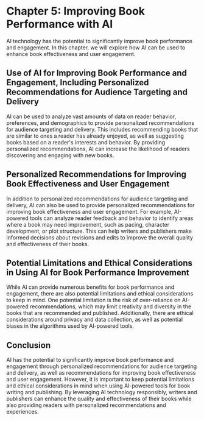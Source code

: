 Chapter 5: Improving Book Performance with AI
=============================================

AI technology has the potential to significantly improve book performance and engagement. In this chapter, we will explore how AI can be used to enhance book effectiveness and user engagement.

Use of AI for Improving Book Performance and Engagement, Including Personalized Recommendations for Audience Targeting and Delivery
-----------------------------------------------------------------------------------------------------------------------------------

AI can be used to analyze vast amounts of data on reader behavior, preferences, and demographics to provide personalized recommendations for audience targeting and delivery. This includes recommending books that are similar to ones a reader has already enjoyed, as well as suggesting books based on a reader's interests and behavior. By providing personalized recommendations, AI can increase the likelihood of readers discovering and engaging with new books.

Personalized Recommendations for Improving Book Effectiveness and User Engagement
---------------------------------------------------------------------------------

In addition to personalized recommendations for audience targeting and delivery, AI can also be used to provide personalized recommendations for improving book effectiveness and user engagement. For example, AI-powered tools can analyze reader feedback and behavior to identify areas where a book may need improvement, such as pacing, character development, or plot structure. This can help writers and publishers make informed decisions about revisions and edits to improve the overall quality and effectiveness of their books.

Potential Limitations and Ethical Considerations in Using AI for Book Performance Improvement
---------------------------------------------------------------------------------------------

While AI can provide numerous benefits for book performance and engagement, there are also potential limitations and ethical considerations to keep in mind. One potential limitation is the risk of over-reliance on AI-powered recommendations, which may limit creativity and diversity in the books that are recommended and published. Additionally, there are ethical considerations around privacy and data collection, as well as potential biases in the algorithms used by AI-powered tools.

Conclusion
----------

AI has the potential to significantly improve book performance and engagement through personalized recommendations for audience targeting and delivery, as well as recommendations for improving book effectiveness and user engagement. However, it is important to keep potential limitations and ethical considerations in mind when using AI-powered tools for book writing and publishing. By leveraging AI technology responsibly, writers and publishers can enhance the quality and effectiveness of their books while also providing readers with personalized recommendations and experiences.
